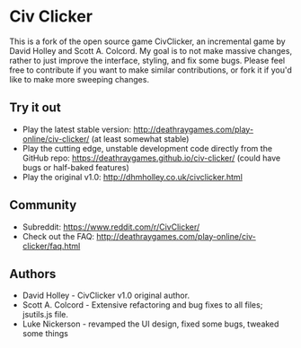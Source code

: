 # Civ Clicker

This is a fork of the open source game CivClicker, an incremental game by David Holley and Scott A. Colcord. My goal is to not make massive changes, rather to just improve the interface, styling, and fix some bugs. Please feel free to contribute if you want to make similar contributions, or fork it if you'd like to make more sweeping changes.

## Try it out

* Play the latest stable version: http://deathraygames.com/play-online/civ-clicker/ (at least somewhat stable)
* Play the cutting edge, unstable development code directly from the GitHub repo: https://deathraygames.github.io/civ-clicker/ (could have bugs or half-baked features)
* Play the original v1.0: http://dhmholley.co.uk/civclicker.html

## Community

* Subreddit: https://www.reddit.com/r/CivClicker/
* Check out the FAQ: http://deathraygames.com/play-online/civ-clicker/faq.html


## Authors

* David Holley - CivClicker v1.0 original author.
* Scott A. Colcord - Extensive refactoring and bug fixes to all files; jsutils.js file.
* Luke Nickerson - revamped the UI design, fixed some bugs, tweaked some things
